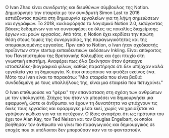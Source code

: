 <p> Ο Ivan Zhao είναι συνιδρυτής και διευθύνων σύμβουλος της Notion. Δημιούργησε την εταιρεία με τον συνιδρυτή Simon Last το 2016 εστιάζοντας πρώτα στη δημιουργία εργαλείων για τη λήψη σημειώσεων και εγγράφων. Το 2018, κυκλοφόρησε το λογισμικό Notion 2.0, εισάγοντας βάσεις δεδομένων για να συνεισφέρει σε όλες τις ποικιλίες διαχείρισης έργων και ροών εργασίας. Από τότε, η Notion έχει κερδίσει την πρώτη θέση στους τομείς της συνεργασίας, της παραγωγικότητας και της απομακρυσμένης εργασίας. Πριν από το Notion, ο Ivan ήταν σχεδιαστής προϊόντων στην startup εκπαιδευτικών εκδόσεων Inkling. Είναι απόφοιτος του Πανεπιστημίου της Βρετανικής Κολομβίας και έχει πτυχίο στη γνωστική επιστήμη. Αναφέρει πως όλα ξεκίνησαν όταν έφτιαχνε ιστοσελίδες-βιογραφικά φίλων, καθώς παρατήρησε ότι δεν υπήρχαν καλά εργαλεία για τη δημιουργία. Κι έτσι αποφάσισε να φτιάξει εκείνος ένα. Μότο του Ivan είναι το παρακάτω: "Μια εταιρεία που είναι βαθιά συνδεδεμένη με τους υπαλλήλους της, είναι μια εταιρεία που πετυχαίνει."</p>
<p> Ο Ivan επιθυμούσε να "φέρει" την επανάσταση στη σχέση των ανθρώπων με τον υπολογιστή. Στόχος του ήταν να μπορέσει να δημιουργήσει μια εφαρμογή, ώστε οι άνθρωποι να έχουν τη δυνατότητα να φτιάχνουν τις δικές τους εργασίες και εφαρμογές μέσα εκεί, χωρίς να χρειάζεται να γράψουν κώδικα για να τα πετύχουν. Ο ίδιος αναφέρει ότι ως πρότυπα του έχει τον Alan Kay, τον Ted Nelson και τον Douglas Engelbart, οι οποίοι βοήθησαν τον άνθρωπο να γίνει πιο παραγωγικός και δημιουργικός σε εποχές που οι υπόλοιποι δεν μπορούσαν καν να το φανταστούν. </p>
